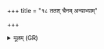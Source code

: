 +++
title = "१८ ततश् चैनम् अन्याभ्याम्"

+++
<details><summary>मूलम् (GR)</summary>

ततश् चैनम् अन्याभ्यां हस्ताभ्यां प्राशीर्  
याभ्याम् एतम् अग्रे प्राश्नन् ।  
ब्राह्मणं हनिष्यसीत्य् एनम् आह ॥
</details>